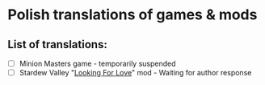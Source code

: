 # **Polish translations of games & mods**

## List of translations:
- [ ] Minion Masters game - temporarily suspended
- [ ] Stardew Valley "[Looking For Love](https://www.nexusmods.com/stardewvalley/mods/10206)" mod - Waiting for author response
